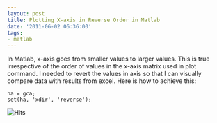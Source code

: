 ```yaml
---
layout: post
title: Plotting X-axis in Reverse Order in Matlab
date: '2011-06-02 06:36:00'
tags:
- matlab
---
```


In Matlab, x-axis goes from smaller values to larger values. This is true irrespective of the order of values in the x-axis matrix used in plot command. I needed to revert the values in axis so that I can visually compare data with results from excel. Here is how to achieve this:

    ha = gca;
    set(ha, 'xdir', 'reverse');

<img src="https://hitcounter.pythonanywhere.com/count/tag.svg" alt="Hits">
